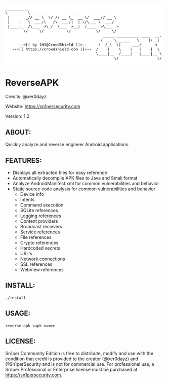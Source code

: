 ![alt tag](https://github.com/1N3/ReverseAPK/blob/master/logo.png)

# ReverseAPK
Credits: @xer0dayz

Website: https://sn1persecurity.com

Version: 1.2

## ABOUT:
Quickly analyze and reverse engineer Android applications. 

## FEATURES:
- Displays all extracted files for easy reference
- Automatically decompile APK files to Java and Smali format
- Analyze AndroidManifest.xml for common vulnerabilities and behavior
- Static source code analysis for common vulnerabilities and behavior
    * Device info
    * Intents
    * Command execution
    * SQLite references
    * Logging references
    * Content providers
    * Broadcast recievers
    * Service references
    * File references
    * Crypto references
    * Hardcoded secrets
    * URL's
	* Network connections 
    * SSL references
    * WebView references

## INSTALL:
```
./install
```

## USAGE:
```
reverse-apk <apk_name>
```

## LICENSE:
Sn1per Community Edition is free to distribute, modify and use with the condition that credit is provided to the creator (@xer0dayz) and @Sn1perSecurity and is not for commercial use. For professional use, a Sn1per Professional or Enterprise license must be purchased at https://sn1persecurity.com.
